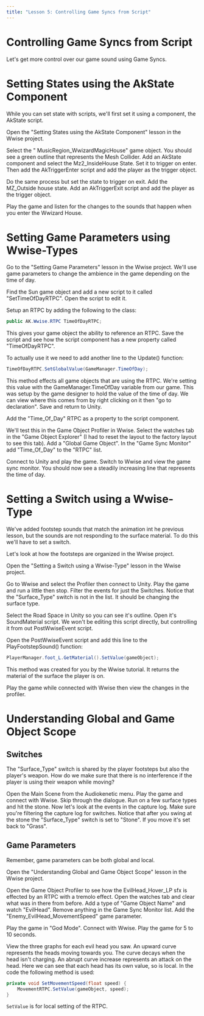 ```yaml
---
title: "Lesson 5: Controlling Game Syncs from Script"
---
```


# Controlling Game Syncs from Script

Let's get more control over our game sound using Game Syncs.

# Setting States using the AkState Component

While you can set state with scripts, we'll first set it using a component, the AkState script.

Open the "Setting States using the AkState Component" lesson in the Wwise project.

Select the " MusicRegion_WwizardMagicHouse" game object. You should see a green outline that represents the Mesh Collider. Add an AkState component and select the Mz2_InsideHouse State. Set it to trigger on enter. Then add the AkTriggerEnter script and add the player as the trigger object.

Do the same process but set the state to trigger on exit. Add the MZ_Outside house state. Add an AkTriggerExit script and add the player as the trigger object.

Play the game and listen for the changes to the sounds that happen when you enter the Wwizard House.

# Setting Game Parameters using Wwise-Types

Go to the "Setting Game Parameters" lesson in the Wwise project. We'll use game parameters to change the ambience in the game depending on the time of day.

Find the Sun game object and add a new script to it called "SetTimeOfDayRTPC". Open the script to edit it.

Setup an RTPC by adding the following to the class:

```c#
public AK.Wwise.RTPC TimeOfDayRTPC;
```

This gives your game object the ability to reference an RTPC. Save the script and see how the script component has a new property called "TimeOfDayRTPC".

To actually use it we need to add another line to the Update() function:

```c#
TimeOfDayRTPC.SetGlobalValue(GameManager.TimeOfDay);
```

This method effects all game objects that are using the RTPC. We're setting this value with the GameManager.TimeOfDay variable from our game. This was setup by the game designer to hold the value of the time of day. We can view where this comes from by right clicking on it then "go to declaration". Save and return to Unity.

Add the "Time_Of_Day" RTPC as a property to the script component.

We'll test this in the Game Object Profiler in Wwise. Select the watches tab in the "Game Object Explorer" (I had to reset the layout to the factory layout to see this tab). Add a "Global Game Object". In the "Game Sync Monitor" add "Time_Of_Day" to the "RTPC" list.

Connect to Unity and play the game. Switch to Wwise and view the game sync monitor. You should now see a steadily increasing line that represents the time of day.

# Setting a Switch using a Wwise-Type

We've added footstep sounds that match the animation int he previous lesson, but the sounds are not responding to the surface material. To do this we'll have to set a switch.

Let's look at how the footsteps are organized in the Wwise project.

Open the "Setting a Switch using a Wwise-Type" lesson in the Wwise project.

Go to Wwise and select the Profiler then connect to Unity. Play the game and run a little then stop. Filter the events for just the Switches. Notice that the "Surface_Type" switch is not in the list. It should be changing the surface type.

Select the Road Space in Unity so you can see it's outline. Open it's SoundMaterial script. We won't be editing this script directly, but controlling it from out PostWwiseEvent script.

Open the PostWwiseEvent script and add this line to the PlayFootstepSound() function:

```c#
PlayerManager.foot_L.GetMaterial().SetValue(gameObject);
```

This method was created for you by the Wwise tutorial. It returns the material of the surface the player is on.

Play the game while connected with Wwise then view the changes in the profiler.

# Understanding Global and Game Object Scope

## Switches

The "Surface_Type" switch is shared by the player footsteps but also the player's weapon. How do we make sure that there is no interference if the player is using their weapon while moving?

Open the Main Scene from the Audiokenetic menu. Play the game and connect with Wwise. Skip through the dialogue. Run on a few surface types and hit the stone. Now let's look at the events in the capture log. Make sure you're filtering the capture log for switches. Notice that after you swing at the stone the "Surface_Type" switch is set to "Stone". If you move it's set back to "Grass".

## Game Parameters

Remember, game parameters can be both global and local.

Open the "Understanding Global and Game Object Scope" lesson in the Wwise project.

Open the Game Object Profiler to see how the EvilHead_Hover_LP sfx is effected by an RTPC with a tremolo effect. Open the watches tab and clear what was in there from before. Add a type of "Game Object Name" and watch "EvilHead". Remove anything in the Game Sync Monitor list. Add the "Enemy_EvilHead_MovementSpeed" game parameter.

Play the game in "God Mode". Connect with Wwise. Play the game for 5 to 10 seconds.

View the three graphs for each evil head you saw. An upward curve represents the heads moving towards you. The curve decays when the head isn't charging. An abrupt curve increase represents an attack on the head. Here we can see that each head has its own value, so is local. In the code the following method is used:

```c#
private void SetMovementSpeed(float speed) {
    MovementRTPC.SetValue(gameObject, speed);
}
```

`SetValue` is for local setting of the RTPC.
